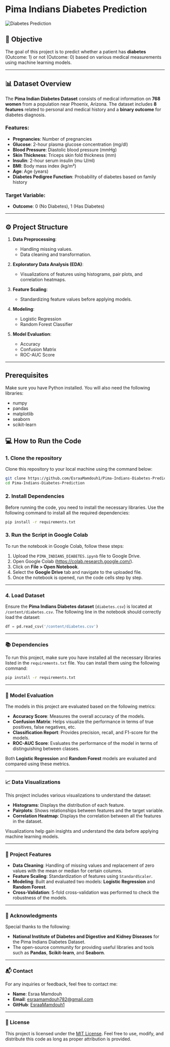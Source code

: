# **Pima Indians Diabetes Prediction**

![Diabetes Prediction](https://cdn.pixabay.com/photo/2017/10/10/21/47/diabetes-2836540_960_720.jpg)

## 🚀 **Objective**
The goal of this project is to predict whether a patient has **diabetes** (Outcome: 1) or not (Outcome: 0) based on various medical measurements using machine learning models.

---

## 📊 **Dataset Overview**
The **Pima Indian Diabetes Dataset** consists of medical information on **768 women** from a population near Phoenix, Arizona. The dataset includes **8 features** related to personal and medical history and a **binary outcome** for diabetes diagnosis.

### **Features:**
- **Pregnancies**: Number of pregnancies
- **Glucose**: 2-hour plasma glucose concentration (mg/dl)
- **Blood Pressure**: Diastolic blood pressure (mmHg)
- **Skin Thickness**: Triceps skin fold thickness (mm)
- **Insulin**: 2-hour serum insulin (mu U/ml)
- **BMI**: Body mass index (kg/m²)
- **Age**: Age (years)
- **Diabetes Pedigree Function**: Probability of diabetes based on family history

### **Target Variable:**
- **Outcome**: 0 (No Diabetes), 1 (Has Diabetes)

---

## ⚙️ **Project Structure**
1. **Data Preprocessing**:
   - Handling missing values.
   - Data cleaning and transformation.
   
2. **Exploratory Data Analysis (EDA)**:
   - Visualizations of features using histograms, pair plots, and correlation heatmaps.
   
3. **Feature Scaling**:
   - Standardizing feature values before applying models.
   
4. **Modeling**:
   - Logistic Regression
   - Random Forest Classifier

5. **Model Evaluation**:
   - Accuracy
   - Confusion Matrix
   - ROC-AUC Score

---

## **Prerequisites**

Make sure you have Python installed. You will also need the following libraries:

- numpy
- pandas
- matplotlib
- seaborn
- scikit-learn



## 💻 **How to Run the Code**

### **1. Clone the repository**
Clone this repository to your local machine using the command below:
```bash
git clone https://github.com/EsraaMamdouh1/Pima-Indians-Diabetes-Prediction.git
cd Pima-Indians-Diabetes-Prediction
```

### **2. Install Dependencies**

Before running the code, you need to install the necessary libraries. Use the following command to install all the required dependencies:

```bash
pip install -r requirements.txt
```

### **3. Run the Script in Google Colab**

To run the notebook in Google Colab, follow these steps:

1. Upload the `PIMA_INDIANS_DIABETES.ipynb` file to Google Drive.
2. Open Google Colab (https://colab.research.google.com/).
3. Click on **File > Open Notebook**.
4. Select the **Google Drive** tab and navigate to the uploaded file.
5. Once the notebook is opened, run the code cells step by step.

---

### **4. Load Dataset**

Ensure the **Pima Indians Diabetes dataset** (`diabetes.csv`) is located at `/content/diabetes.csv`. The following line in the notebook should correctly load the dataset:

```python
df = pd.read_csv('/content/diabetes.csv')
```

---

### 📚 Dependencies

To run this project, make sure you have installed all the necessary libraries listed in the `requirements.txt` file. You can install them using the following command:

```bash
pip install -r requirements.txt
```
---

### 🧠 Model Evaluation

The models in this project are evaluated based on the following metrics:

- **Accuracy Score**: Measures the overall accuracy of the models.
- **Confusion Matrix**: Helps visualize the performance in terms of true positives, false negatives, etc.
- **Classification Report**: Provides precision, recall, and F1-score for the models.
- **ROC-AUC Score**: Evaluates the performance of the model in terms of distinguishing between classes.

Both **Logistic Regression** and **Random Forest** models are evaluated and compared using these metrics.

---

### 📈 Data Visualizations

This project includes various visualizations to understand the dataset:

- **Histograms**: Displays the distribution of each feature.
- **Pairplots**: Shows relationships between features and the target variable.
- **Correlation Heatmap**: Displays the correlation between all the features in the dataset.

Visualizations help gain insights and understand the data before applying machine learning models.

---

### 🔧 Project Features

- **Data Cleaning**: Handling of missing values and replacement of zero values with the mean or median for certain columns.
- **Feature Scaling**: Standardization of features using `StandardScaler`.
- **Modeling**: Built and evaluated two models: **Logistic Regression** and **Random Forest**.
- **Cross-Validation**: 5-fold cross-validation was performed to check the robustness of the models.

---

### 🙌 Acknowledgments

Special thanks to the following:

- **National Institute of Diabetes and Digestive and Kidney Diseases** for the Pima Indians Diabetes Dataset.
- The open-source community for providing useful libraries and tools such as **Pandas**, **Scikit-learn**, and **Seaborn**.

---

### 📬 Contact

For any inquiries or feedback, feel free to contact me:

- **Name**: Esraa Mamdouh
- **Email**: esraamamdouh782@gmail.com
- **GitHub**: [EsraaMamdouh1](https://github.com/EsraaMamdouh1)

---

### 📄 License

This project is licensed under the [MIT License](./LICENSE). Feel free to use, modify, and distribute this code as long as proper attribution is provided.

